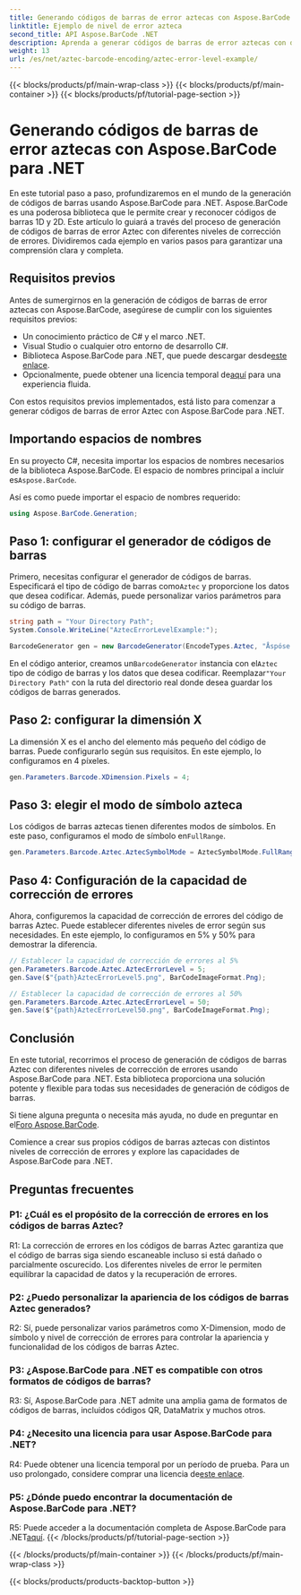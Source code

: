 ```yaml
---
title: Generando códigos de barras de error aztecas con Aspose.BarCode para .NET
linktitle: Ejemplo de nivel de error azteca
second_title: API Aspose.BarCode .NET
description: Aprenda a generar códigos de barras de error aztecas con diferentes niveles de error usando Aspose.BarCode para .NET. Guía completa para la creación de códigos de barras.
weight: 13
url: /es/net/aztec-barcode-encoding/aztec-error-level-example/
---
```


{{< blocks/products/pf/main-wrap-class >}}
{{< blocks/products/pf/main-container >}}
{{< blocks/products/pf/tutorial-page-section >}}

# Generando códigos de barras de error aztecas con Aspose.BarCode para .NET

En este tutorial paso a paso, profundizaremos en el mundo de la generación de códigos de barras usando Aspose.BarCode para .NET. Aspose.BarCode es una poderosa biblioteca que le permite crear y reconocer códigos de barras 1D y 2D. Este artículo lo guiará a través del proceso de generación de códigos de barras de error Aztec con diferentes niveles de corrección de errores. Dividiremos cada ejemplo en varios pasos para garantizar una comprensión clara y completa.

## Requisitos previos

Antes de sumergirnos en la generación de códigos de barras de error aztecas con Aspose.BarCode, asegúrese de cumplir con los siguientes requisitos previos:

- Un conocimiento práctico de C# y el marco .NET.
- Visual Studio o cualquier otro entorno de desarrollo C#.
-  Biblioteca Aspose.BarCode para .NET, que puede descargar desde[este enlace](https://releases.aspose.com/barcode/net/).
-  Opcionalmente, puede obtener una licencia temporal de[aquí](https://purchase.aspose.com/temporary-license/) para una experiencia fluida.

Con estos requisitos previos implementados, está listo para comenzar a generar códigos de barras de error Aztec con Aspose.BarCode para .NET.

## Importando espacios de nombres

En su proyecto C#, necesita importar los espacios de nombres necesarios de la biblioteca Aspose.BarCode. El espacio de nombres principal a incluir es`Aspose.BarCode`.

Así es como puede importar el espacio de nombres requerido:

```csharp
using Aspose.BarCode.Generation;
```

## Paso 1: configurar el generador de códigos de barras

 Primero, necesitas configurar el generador de códigos de barras. Especificará el tipo de código de barras como`Aztec` y proporcione los datos que desea codificar. Además, puede personalizar varios parámetros para su código de barras.

```csharp
string path = "Your Directory Path";
System.Console.WriteLine("AztecErrorLevelExample:");

BarcodeGenerator gen = new BarcodeGenerator(EncodeTypes.Aztec, "Åspóse.Barcóde© is a powerful library to generate & recognize 1D & 2D barcodes");
```

 En el código anterior, creamos un`BarcodeGenerator` instancia con el`Aztec` tipo de código de barras y los datos que desea codificar. Reemplazar`"Your Directory Path"` con la ruta del directorio real donde desea guardar los códigos de barras generados.

## Paso 2: configurar la dimensión X

La dimensión X es el ancho del elemento más pequeño del código de barras. Puede configurarlo según sus requisitos. En este ejemplo, lo configuramos en 4 píxeles.

```csharp
gen.Parameters.Barcode.XDimension.Pixels = 4;
```

## Paso 3: elegir el modo de símbolo azteca

 Los códigos de barras aztecas tienen diferentes modos de símbolos. En este paso, configuramos el modo de símbolo en`FullRange`.

```csharp
gen.Parameters.Barcode.Aztec.AztecSymbolMode = AztecSymbolMode.FullRange;
```

## Paso 4: Configuración de la capacidad de corrección de errores

Ahora, configuremos la capacidad de corrección de errores del código de barras Aztec. Puede establecer diferentes niveles de error según sus necesidades. En este ejemplo, lo configuramos en 5% y 50% para demostrar la diferencia.

```csharp
// Establecer la capacidad de corrección de errores al 5%
gen.Parameters.Barcode.Aztec.AztecErrorLevel = 5;
gen.Save($"{path}AztecErrorLevel5.png", BarCodeImageFormat.Png);

// Establecer la capacidad de corrección de errores al 50%
gen.Parameters.Barcode.Aztec.AztecErrorLevel = 50;
gen.Save($"{path}AztecErrorLevel50.png", BarCodeImageFormat.Png);
```

## Conclusión

En este tutorial, recorrimos el proceso de generación de códigos de barras Aztec con diferentes niveles de corrección de errores usando Aspose.BarCode para .NET. Esta biblioteca proporciona una solución potente y flexible para todas sus necesidades de generación de códigos de barras.

 Si tiene alguna pregunta o necesita más ayuda, no dude en preguntar en el[Foro Aspose.BarCode](https://forum.aspose.com/c/barcode/13).

Comience a crear sus propios códigos de barras aztecas con distintos niveles de corrección de errores y explore las capacidades de Aspose.BarCode para .NET.

## Preguntas frecuentes

### P1: ¿Cuál es el propósito de la corrección de errores en los códigos de barras Aztec?

R1: La corrección de errores en los códigos de barras Aztec garantiza que el código de barras siga siendo escaneable incluso si está dañado o parcialmente oscurecido. Los diferentes niveles de error le permiten equilibrar la capacidad de datos y la recuperación de errores.

### P2: ¿Puedo personalizar la apariencia de los códigos de barras Aztec generados?

R2: Sí, puede personalizar varios parámetros como X-Dimension, modo de símbolo y nivel de corrección de errores para controlar la apariencia y funcionalidad de los códigos de barras Aztec.

### P3: ¿Aspose.BarCode para .NET es compatible con otros formatos de códigos de barras?

R3: Sí, Aspose.BarCode para .NET admite una amplia gama de formatos de códigos de barras, incluidos códigos QR, DataMatrix y muchos otros.

### P4: ¿Necesito una licencia para usar Aspose.BarCode para .NET?

 R4: Puede obtener una licencia temporal por un período de prueba. Para un uso prolongado, considere comprar una licencia de[este enlace](https://purchase.aspose.com/buy).

### P5: ¿Dónde puedo encontrar la documentación de Aspose.BarCode para .NET?

 R5: Puede acceder a la documentación completa de Aspose.BarCode para .NET[aquí](https://reference.aspose.com/barcode/net/).
{{< /blocks/products/pf/tutorial-page-section >}}

{{< /blocks/products/pf/main-container >}}
{{< /blocks/products/pf/main-wrap-class >}}

{{< blocks/products/products-backtop-button >}}
